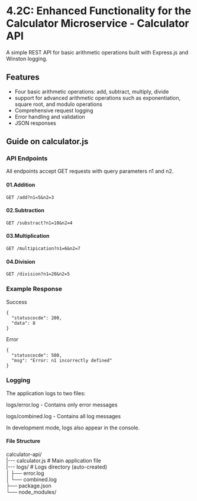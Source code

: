 # 4.2C: Enhanced Functionality for the Calculator Microservice - Calculator API

A simple REST API for basic arithmetic operations built with Express.js and Winston logging.

## Features

- Four basic arithmetic operations: add, subtract, multiply, divide
- support for advanced arithmetic operations such as exponentiation, square root, and modulo operations
- Comprehensive request logging
- Error handling and validation
- JSON responses

## Guide on calculator.js

### API Endpoints
All endpoints accept GET requests with query parameters n1 and n2.

#### 01.Addition

```
GET /add?n1=5&n2=3
```

#### 02.Subtraction

```
GET /substract?n1=10&n2=4
```

#### 03.Multiplication

```
GET /multipication?n1=6&n2=7
```

#### 04.Division

```
GET /division?n1=20&n2=5
```

### Example Response

Success
```
{
  "statuscocde": 200,
  "data": 8
}
```

Error
```
{
  "statuscocde": 500,
  "msg": "Error: n1 incorrectly defined"
}
```

### Logging
The application logs to two files:

logs/error.log - Contains only error messages

logs/combined.log - Contains all log messages

In development mode, logs also appear in the console.

#### File Structure

calculator-api/<br>
|--- calculator.js               # Main application file <br>
|--- logs/                # Logs directory (auto-created)<br>
│   ├── error.log        <br>
│   └── combined.log     <br>
├── package.json<br>
└── node_modules/<br>

